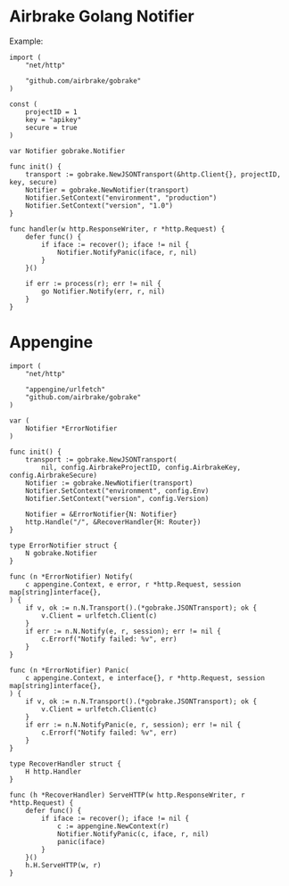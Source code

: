 Airbrake Golang Notifier
========================

Example:

    import (
        "net/http"

        "github.com/airbrake/gobrake"
    )

    const (
        projectID = 1
        key = "apikey"
        secure = true
    )

    var Notifier gobrake.Notifier

    func init() {
        transport := gobrake.NewJSONTransport(&http.Client{}, projectID, key, secure)
        Notifier = gobrake.NewNotifier(transport)
        Notifier.SetContext("environment", "production")
        Notifier.SetContext("version", "1.0")
    }

    func handler(w http.ResponseWriter, r *http.Request) {
        defer func() {
            if iface := recover(); iface != nil {
                Notifier.NotifyPanic(iface, r, nil)
            }
        }()

        if err := process(r); err != nil {
            go Notifier.Notify(err, r, nil)
        }
    }

Appengine
=========

    import (
        "net/http"

        "appengine/urlfetch"
        "github.com/airbrake/gobrake"
    )

    var (
        Notifier *ErrorNotifier
    )

    func init() {
        transport := gobrake.NewJSONTransport(
            nil, config.AirbrakeProjectID, config.AirbrakeKey, config.AirbrakeSecure)
        Notifier := gobrake.NewNotifier(transport)
        Notifier.SetContext("environment", config.Env)
        Notifier.SetContext("version", config.Version)

        Notifier = &ErrorNotifier{N: Notifier}
        http.Handle("/", &RecoverHandler{H: Router})
    }

    type ErrorNotifier struct {
        N gobrake.Notifier
    }

    func (n *ErrorNotifier) Notify(
        c appengine.Context, e error, r *http.Request, session map[string]interface{},
    ) {
        if v, ok := n.N.Transport().(*gobrake.JSONTransport); ok {
            v.Client = urlfetch.Client(c)
        }
        if err := n.N.Notify(e, r, session); err != nil {
            c.Errorf("Notify failed: %v", err)
        }
    }

    func (n *ErrorNotifier) Panic(
        c appengine.Context, e interface{}, r *http.Request, session map[string]interface{},
    ) {
        if v, ok := n.N.Transport().(*gobrake.JSONTransport); ok {
            v.Client = urlfetch.Client(c)
        }
        if err := n.N.NotifyPanic(e, r, session); err != nil {
            c.Errorf("Notify failed: %v", err)
        }
    }

    type RecoverHandler struct {
        H http.Handler
    }

    func (h *RecoverHandler) ServeHTTP(w http.ResponseWriter, r *http.Request) {
        defer func() {
            if iface := recover(); iface != nil {
                c := appengine.NewContext(r)
                Notifier.NotifyPanic(c, iface, r, nil)
                panic(iface)
            }
        }()
        h.H.ServeHTTP(w, r)
    }
